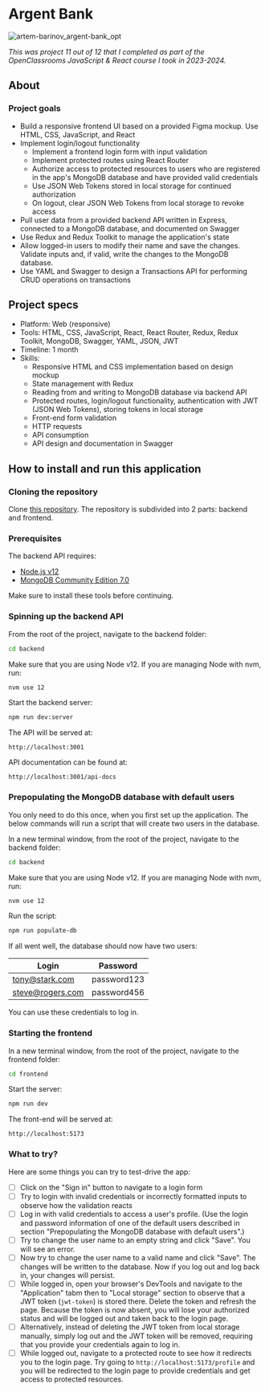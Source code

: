 # Argent Bank

![artem-barinov_argent-bank_opt](https://github.com/user-attachments/assets/267a4633-6b9a-4cf1-95de-297d29b4e723)

_This was project 11 out of 12 that I completed as part of the OpenClassrooms JavaScript & React course I took in 2023-2024._

## About

### Project goals

* Build a responsive frontend UI based on a provided Figma mockup. Use HTML, CSS, JavaScript, and React
* Implement login/logout functionality
  * Implement a frontend login form with input validation
  * Implement protected routes using React Router
  * Authorize access to protected resources to users who are registered in the app's MongoDB database and have provided valid credentials
  * Use JSON Web Tokens stored in local storage for continued authorization
  * On logout, clear JSON Web Tokens from local storage to revoke access
* Pull user data from a provided backend API written in Express, connected to a MongoDB database, and documented on Swagger
* Use Redux and Redux Toolkit to manage the application's state
* Allow logged-in users to modify their name and save the changes. Validate inputs and, if valid, write the changes to the MongoDB database.
* Use YAML and Swagger to design a Transactions API for performing CRUD operations on transactions

## Project specs
* Platform: Web (responsive)
* Tools: HTML, CSS, JavaScript, React, React Router, Redux, Redux Toolkit, MongoDB, Swagger, YAML, JSON, JWT
* Timeline: 1 month
* Skills:
  * Responsive HTML and CSS implementation based on design mockup
  * State management with Redux
  * Reading from and writing to MongoDB database via backend API
  * Protected routes, login/logout functionality, authentication with JWT (JSON Web Tokens), storing tokens in local storage
  * Front-end form validation
  * HTTP requests
  * API consumption
  * API design and documentation in Swagger

## How to install and run this application

### Cloning the repository

Clone [this repository](https://github.com/sensologica/argent-bank). The repository is subdivided into 2 parts: backend and frontend. 

### Prerequisites

The backend API requires:
* [Node.js v12](https://nodejs.org/en/download)
* [MongoDB Community Edition 7.0](https://www.mongodb.com/docs/v7.0/tutorial/install-mongodb-on-os-x/)

Make sure to install these tools before continuing.

### Spinning up the backend API

From the root of the project, navigate to the backend folder:
```bash
cd backend
```

Make sure that you are using Node v12. If you are managing Node with nvm, run:
```bash
nvm use 12
```

Start the backend server:
```bash
npm run dev:server
```

The API will be served at:
```text
http://localhost:3001
```

API documentation can be found at:
```text
http://localhost:3001/api-docs
```

### Prepopulating the MongoDB database with default users

You only need to do this once, when you first set up the application. The below commands will run a script that will create two users in the database.

In a new terminal window, from the root of the project, navigate to the backend folder:
```bash
cd backend
```

Make sure that you are using Node v12. If you are managing Node with nvm, run:
```bash
nvm use 12
```

Run the script:
```bash
npm run populate-db
```

If all went well, the database should now have two users:

| Login          | Password  |
|----------------|-----------|
|tony@stark.com  |password123|
|steve@rogers.com|password456|

You can use these credentials to log in.

### Starting the frontend

In a new terminal window, from the root of the project, navigate to the frontend folder:
```bash
cd frontend
```

Start the server:
```bash
npm run dev
```

The front-end will be served at:
```text
http://localhost:5173
```

### What to try?

Here are some things you can try to test-drive the app:
- [ ] Click on the "Sign in" button to navigate to a login form
- [ ] Try to login with invalid credentials or incorrectly formatted inputs to observe how the validation reacts
- [ ] Log in with valid credentials to access a user's profile. (Use the login and password information of one of the default users described in section "Prepopulating the MongoDB database with default users".)
- [ ] Try to change the user name to an empty string and click "Save". You will see an error.
- [ ] Now try to change the user name to a valid name and click "Save". The changes will be written to the database. Now if you log out and log back in, your changes will persist.
- [ ] While logged in, open your browser's DevTools and navigate to the "Application" tabm then to "Local storage" section to observe that a JWT token (`jwt-token`) is stored there. Delete the token and refresh the page. Because the token is now absent, you will lose your authorized status and will be logged out and taken back to the login page.
- [ ] Alternatively, instead of deleting the JWT token from local storage manually, simply log out and the JWT token will be removed, requiring that you provide your credentials again to log in.
- [ ] While logged out, navigate to a protected route to see how it redirects you to the login page. Try going to `http://localhost:5173/profile` and you will be redirected to the login page to provide credentials and get access to protected resources.
